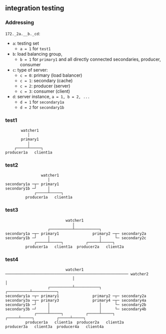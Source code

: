 ## integration testing

### Addressing

`172._2a.__b._cd`:

- `a`: testing set
  - `a = 1` for `test1`
- `b`: load balancing group,
  - `b = 1` for `primary1` and all directly connected secondaries, producer, consumer
- `c`: type of server:
  - `c = 0`: primary (load balancer)
  - `c = 1`: secondary (cache)
  - `c = 2`: producer (server)
  - `c = 3`: consumer (client)
- `d`: server instance, `a = 1, b = 2, ...`
  - `d = 1` for `secondary1a`
  - `d = 2` for `secondary1b`

### test1

```
       watcher1
          │
       primary1
          │
    ┌─────┴─────┐
producer1a   client1a
```

### test2

```
                watcher1
                   │
secondary1a ─┬─ primary1
secondary1b ─┘     │
             ┌─────┴─────┐
         producer1a   client1a
```

### test3

```
                           watcher1
                              │
                   ┌──────────┴───────────┐
secondary1a ─┬─ primary1               primary2 ─┬─ secondary2a
secondary1b ─┘     │                      │      └─ secondary2c
             ┌─────┴─────┐          ┌─────┴─────┐
         producer1a   client1a  producer2a   client2a
```

### test4

```
                           watcher1 ─────────────────────────────────────────────────────── watcher2
                              │                                                                │
                   ┌──────────┴───────────┐                                         ┌──────────┴───────────┐
secondary1a ─┬─ primary1               primary2 ─┬─ secondary2a  secondary3a ─┬─ primary3               primary4 ─┬─ secondary4a
secondary1b ─┘     │                      │      └─ secondary2b  secondary3b ─┘     │                      │      └─ secondary4b
             ┌─────┴─────┐          ┌─────┴─────┐                             ┌─────┴─────┐          ┌─────┴─────┐
         producer1a   client1a  producer2a   client2a                     producer3a   client3a  producer4a   client4a
```
